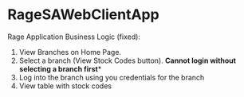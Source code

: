 # RageSAWebClientApp
Rage Application
Business Logic (fixed): 
1. View Branches on Home Page. 
2. Select a branch (View Stock Codes button). ******Cannot login without selecting a branch first*******
3. Log into the branch using you credentials for the branch
4. View table with stock codes
